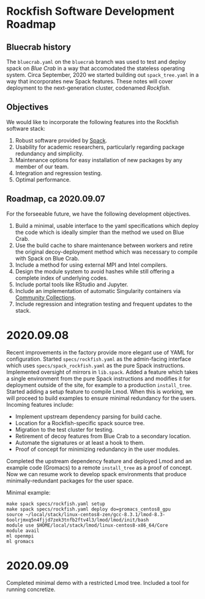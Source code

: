 # Rockfish Software Development Roadmap

## Bluecrab history

The `bluecrab.yaml` on the `bluecrab` branch was used to test and deploy spack on *Blue Crab* in a way that accomodated the stateless operating system. Circa September, 2020 we started building out `spack_tree.yaml` in a way that incorporates new Spack features. These notes will cover deployment to the next-generation cluster, codenamed *Rockfish*. 

## Objectives

We would like to incorporate the following features into the Rockfish software stack:

1. Robust software provided by [Spack](https://spack.io/).
2. Usability for academic researchers, particularly regarding package redundancy and simplicity.
3. Maintenance options for easy installation of new packages by any member of our team.
4. Integration and regression testing.
5. Optimal performance.

## Roadmap, ca 2020.09.07

For the forseeable future, we have the following development objectives.

1. Build a minimal, usable interface to the yaml specifications which deploy the code which is ideally simpler than the method we used on Blue Crab.
2. Use the build cache to share maintenance between workers and retire the original decoy-deployment method which was necessary to compile with Spack on Blue Crab.
3. Include a method for using external MPI and Intel compilers.
4. Design the module system to avoid hashes while still offering a complete index of underlying codes.
5. Include portal tools like RStudio and Jupyter.
6. Include an implementation of automatic Singularity containers via [Community Collections](https://github.com/community-collections).
7. Include regression and integration testing and frequent updates to the stack.

# 2020.09.08

Recent improvements in the factory provide more elegant use of YAML for configuration. Started `specs/rockfish.yaml` as the admin-facing interface which uses `specs/spack_rockfish.yaml` as the pure Spack instructions. Implemented oversight of mirrors in `lib.spack`. Added a feature which takes a single environment from the pure Spack instructions and modifies it for deployment outside of the site, for example to a production `install_tree`. Started adding a setup feature to compile Lmod. When this is working, we will proceed to build examples to ensure minimal redundancy for the users. Incoming features include:

- Implement upstream dependency parsing for build cache.
- Location for a Rockfish-specific spack source tree.
- Migration to the test cluster for testing.
- Retirement of decoy features from Blue Crab to a secondary location.
- Automate the signatures or at least a hook to them.
- Proof of concept for minimizing redundancy in the user modules.

Completed the upstream dependency feature and deployed Lmod and an example code (Gromacs) to a remote `install_tree` as a proof of concept. Now we can resume work to develop spack environments that produce minimally-redundant packages for the user space.

Minimal example:

~~~
make spack specs/rockfish.yaml setup
make spack specs/rockfish.yaml deploy do=gromacs_centos8_gpu
source ~/local/stack/linux-centos8-zen/gcc-8.3.1/lmod-8.3-6oolrjmxq5n4fjjd7zek3tnfb2ftv4l3/lmod/lmod/init/bash
module use $HOME/local/stack/lmod/linux-centos8-x86_64/Core
module avail
ml openmpi
ml gromacs
~~~

# 2020.09.09

Completed minimal demo with a restricted Lmod tree. Included a tool for running concretize.